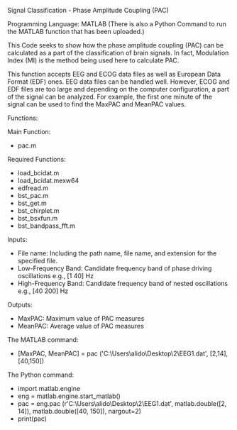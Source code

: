 Signal Classification - Phase Amplitude Coupling (PAC)


Programming Language: MATLAB
(There is also a Python Command to run the MATLAB function that has been uploaded.)

This Code seeks to show how the phase amplitude coupling (PAC) can be calculated as a part of the classification of brain signals. In fact, Modulation Index (MI) is the method being used here to calculate PAC.

This function accepts EEG and ECOG data files as well as European Data Format (EDF) ones. 
EEG data files can be handled well. However, ECOG and EDF files are too large and depending on the computer configuration, a part of the signal can be analyzed. For example, the first one minute of the signal can be used to find the MaxPAC and MeanPAC values.

Functions:

Main Function:
-	pac.m

Required Functions:
-	load_bcidat.m
-	load_bcidat.mexw64
-	edfread.m
-	bst_pac.m
-	bst_get.m
-	bst_chirplet.m
-	bst_bsxfun.m
-	bst_bandpass_fft.m

Inputs:
- File name: Including the path name, file name, and extension for the specified file.
- Low-Frequency Band: Candidate frequency band of phase driving oscillations e.g., [1 40] Hz
- High-Frequency Band: Candidate frequency band of nested oscillations e.g., [40 200] Hz

Outputs:
- MaxPAC: Maximum value of PAC measures
- MeanPAC: Average value of PAC measures

The MATLAB command:
-	[MaxPAC, MeanPAC] = pac ('C:\Users\alido\Desktop\2\EEG1.dat', [2,14], [40,150])

The Python command:
-	import matlab.engine
- eng = matlab.engine.start_matlab()
- pac = eng.pac (r'C:\Users\alido\Desktop\2\EEG1.dat', matlab.double([2, 14]), matlab.double([40, 150]), nargout=2)
- print(pac)
